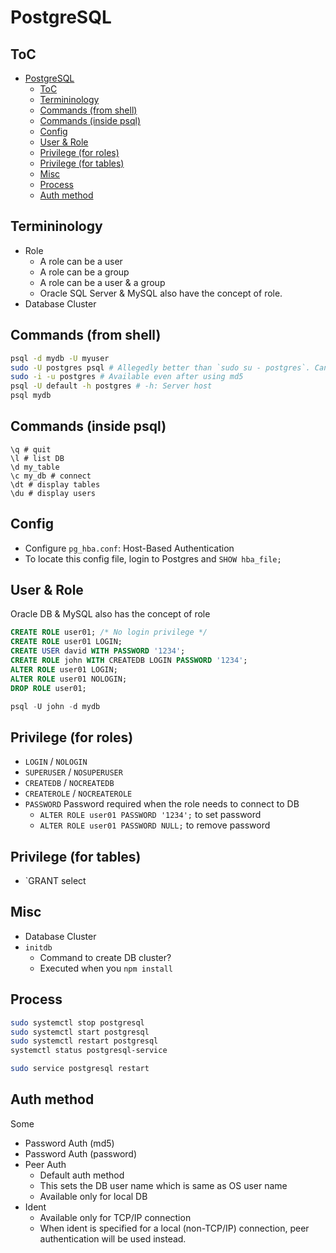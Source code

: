 # PostgreSQL

## ToC

- [PostgreSQL](#postgresql)
  - [ToC](#toc)
  - [Termininology](#termininology)
  - [Commands (from shell)](#commands-from-shell)
  - [Commands (inside psql)](#commands-inside-psql)
  - [Config](#config)
  - [User & Role](#user--role)
  - [Privilege (for roles)](#privilege-for-roles)
  - [Privilege (for tables)](#privilege-for-tables)
  - [Misc](#misc)
  - [Process](#process)
  - [Auth method](#auth-method)

## Termininology

- Role
  - A role can be a user
  - A role can be a group
  - A role can be a user & a group
  - Oracle SQL Server & MySQL also have the concept of role.
- Database Cluster


## Commands (from shell)

```sh
psql -d mydb -U myuser
sudo -U postgres psql # Allegedly better than `sudo su - postgres`. Can't be used when the `hba_file` value is converted from `peer` to `md5`
sudo -i -u postgres # Available even after using md5
psql -U default -h postgres # -h: Server host
psql mydb
```

## Commands (inside psql)

```
\q # quit
\l # list DB
\d my_table
\c my_db # connect
\dt # display tables
\du # display users
```

## Config

- Configure `pg_hba.conf`: Host-Based Authentication
- To locate this config file, login to Postgres and `SHOW hba_file;`


## User & Role

Oracle DB & MySQL also has the concept of role

```sql
CREATE ROLE user01; /* No login privilege */
CREATE ROLE user01 LOGIN;
CREATE USER david WITH PASSWORD '1234';
CREATE ROLE john WITH CREATEDB LOGIN PASSWORD '1234';
ALTER ROLE user01 LOGIN;
ALTER ROLE user01 NOLOGIN;
DROP ROLE user01;

psql -U john -d mydb
```

## Privilege (for roles)

- `LOGIN` / `NOLOGIN`
- `SUPERUSER` / `NOSUPERUSER`
- `CREATEDB`  / `NOCREATEDB`
- `CREATEROLE` / `NOCREATEROLE`
- `PASSWORD` Password required when the role needs to connect to DB
  - `ALTER ROLE user01 PASSWORD '1234';` to set password
  - `ALTER ROLE user01 PASSWORD NULL;` to remove password

## Privilege (for tables)

- `GRANT select 



## Misc

- Database Cluster
- `initdb`
  - Command to create DB cluster?
  - Executed when you `npm install`


## Process

```sh
sudo systemctl stop postgresql
sudo systemctl start postgresql
sudo systemctl restart postgresql
systemctl status postgresql-service

sudo service postgresql restart
```

## Auth method

Some 

- Password Auth (md5)
- Password Auth (password)
- Peer Auth
  - Default auth method
  - This sets the DB user name which is same as OS user name 
  - Available only for local DB
- Ident
  - Available only for TCP/IP connection
  - When ident is specified for a local (non-TCP/IP) connection, peer authentication will be used instead.
